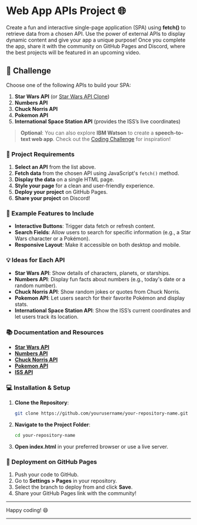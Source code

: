 # Web App APIs Project 🌐

Create a fun and interactive single-page application (SPA) using **fetch()** to retrieve data from a chosen API. Use the power of external APIs to display dynamic content and give your app a unique purpose! Once you complete the app, share it with the community on GitHub Pages and Discord, where the best projects will be featured in an upcoming video.

## 🚀 Challenge

Choose one of the following APIs to build your SPA:
1. **Star Wars API** (or [Star Wars API Clone](https://swapi.dev/))
2. **Numbers API**
3. **Chuck Norris API**
4. **Pokemon API**
5. **International Space Station API** (provides the ISS’s live coordinates)

> **Optional**: You can also explore **IBM Watson** to create a **speech-to-text web app**. Check out the [Coding Challenge](https://github.com/zero-to-mastery/Coding_Challenge-3) for inspiration!

### 📜 Project Requirements
1. **Select an API** from the list above.
2. **Fetch data** from the chosen API using JavaScript's `fetch()` method.
3. **Display the data** on a single HTML page.
4. **Style your page** for a clean and user-friendly experience.
5. **Deploy your project** on GitHub Pages.
6. **Share your project** on Discord!

### 🌟 Example Features to Include
- **Interactive Buttons**: Trigger data fetch or refresh content.
- **Search Fields**: Allow users to search for specific information (e.g., a Star Wars character or a Pokémon).
- **Responsive Layout**: Make it accessible on both desktop and mobile.

### 💡 Ideas for Each API
- **Star Wars API**: Show details of characters, planets, or starships.
- **Numbers API**: Display fun facts about numbers (e.g., today's date or a random number).
- **Chuck Norris API**: Show random jokes or quotes from Chuck Norris.
- **Pokemon API**: Let users search for their favorite Pokémon and display stats.
- **International Space Station API**: Show the ISS’s current coordinates and let users track its location.

### 📚 Documentation and Resources
- **[Star Wars API](https://swapi.dev/documentation)**
- **[Numbers API](http://numbersapi.com/)**
- **[Chuck Norris API](https://api.chucknorris.io/)**
- **[Pokemon API](https://pokeapi.co/docs/v2)**
- **[ISS API](http://open-notify.org/Open-Notify-API/ISS-Location-Now/)**

### 💻 Installation & Setup
1. **Clone the Repository**:
   ```bash
   git clone https://github.com/yourusername/your-repository-name.git
   ```
2. **Navigate to the Project Folder**:
   ```bash
   cd your-repository-name
   ```
3. **Open index.html** in your preferred browser or use a live server.

### 🎉 Deployment on GitHub Pages
1. Push your code to GitHub.
2. Go to **Settings > Pages** in your repository.
3. Select the branch to deploy from and click **Save**.
4. Share your GitHub Pages link with the community!

---

Happy coding! 😄 

---

